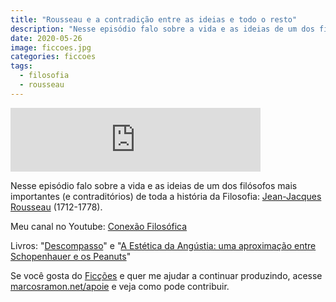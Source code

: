```yaml
---
title: "Rousseau e a contradição entre as ideias e todo o resto"
description: "Nesse episódio falo sobre a vida e as ideias de um dos filósofos mais importantes (e contraditórios) de toda a história da Filosofia: Jean-Jacques Rousseau (1712-1778)."
date: 2020-05-26
image: ficcoes.jpg
categories: ficcoes
tags: 
  - filosofia
  - rousseau
---
```


<iframe src="https://anchor.fm/podcastficcoes/embed/episodes/Rousseau-e-a-contradio-entre-as-ideias-e-todo-o-resto-eeibb9" height="102px" width="400px" frameborder="0" scrolling="no"></iframe>

Nesse episódio falo sobre a vida e as ideias de um dos filósofos mais importantes (e contraditórios) de toda a história da Filosofia: [Jean-Jacques Rousseau](https://amzn.to/3gmmJCL) (1712-1778).

Meu canal no Youtube: [Conexão Filosófica](https://www.youtube.com/ConexaoFilosofica)

Livros: "[Descompasso](https://amzn.to/2XVTP3y)" e "[A Estética da Angústia: uma aproximação entre Schopenhauer e os Peanuts](https://amzn.to/2XUEj80)"

Se você gosta do [Ficções](https://marcosramon.net/ficcoes/) e quer me ajudar a continuar produzindo, acesse [marcosramon.net/apoie](https://marcosramon.net/apoie/) e veja como pode contribuir.

